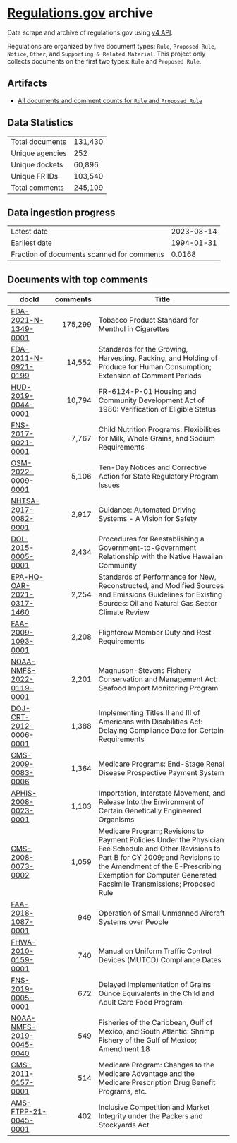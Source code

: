 # [Regulations.gov](https://www.regulations.gov/) archive

Data scrape and archive of regulations.gov using [v4 API](https://open.gsa.gov/api/regulationsgov/).

Regulations are organized by five document types: `Rule`, `Proposed Rule`, `Notice`, `Other`, and `Supporting & Related Material`. This project only collects documents on the first two types: `Rule` and `Proposed Rule`.

## Artifacts

+ [All documents and comment counts for `Rule` and `Proposed Rule`](artifacts/LISTING_rules_and_posted_rules.csv)


## Data Statistics
|     |     |
|---- |---- |
| Total documents | 131,430    |
| Unique agencies | 252    |
| Unique dockets  | 60,896   |
| Unique FR IDs   | 103,540      |
| Total comments  | 245,109  |

## Data ingestion progress
|     |     |
|---- |---- |
| Latest date   | 2023-08-14 |
| Earliest date | 1994-01-31    |
| Fraction of documents scanned for comments  | 0.0168 |

## Documents with top comments
| docId | comments | Title |
|------|---------:|-------|
| [FDA-2021-N-1349-0001](https://www.regulations.gov/document/FDA-2021-N-1349-0001) | 175,299 | Tobacco Product Standard for Menthol in Cigarettes |
| [FDA-2011-N-0921-0199](https://www.regulations.gov/document/FDA-2011-N-0921-0199) | 14,552 | Standards for the Growing, Harvesting, Packing, and Holding of Produce for Human Consumption; Extension of Comment Periods |
| [HUD-2019-0044-0001](https://www.regulations.gov/document/HUD-2019-0044-0001) | 10,794 | FR-6124-P-01 Housing and Community Development Act of 1980: Verification of Eligible Status |
| [FNS-2017-0021-0001](https://www.regulations.gov/document/FNS-2017-0021-0001) | 7,767 | Child Nutrition Programs: Flexibilities for Milk, Whole Grains, and Sodium Requirements |
| [OSM-2022-0009-0001](https://www.regulations.gov/document/OSM-2022-0009-0001) | 5,106 | Ten-Day Notices and Corrective Action for State Regulatory Program Issues |
| [NHTSA-2017-0082-0001](https://www.regulations.gov/document/NHTSA-2017-0082-0001) | 2,917 | Guidance: Automated Driving Systems - A Vision for Safety |
| [DOI-2015-0005-0001](https://www.regulations.gov/document/DOI-2015-0005-0001) | 2,434 | Procedures for Reestablishing a Government-to-Government Relationship with the Native Hawaiian Community |
| [EPA-HQ-OAR-2021-0317-1460](https://www.regulations.gov/document/EPA-HQ-OAR-2021-0317-1460) | 2,254 | Standards of Performance for New, Reconstructed, and Modified Sources and Emissions Guidelines for Existing Sources: Oil and Natural Gas Sector Climate Review |
| [FAA-2009-1093-0001](https://www.regulations.gov/document/FAA-2009-1093-0001) | 2,208 | Flightcrew Member Duty and Rest Requirements |
| [NOAA-NMFS-2022-0119-0001](https://www.regulations.gov/document/NOAA-NMFS-2022-0119-0001) | 2,201 | Magnuson-Stevens Fishery Conservation and Management Act: Seafood Import Monitoring Program |
| [DOJ-CRT-2012-0006-0001](https://www.regulations.gov/document/DOJ-CRT-2012-0006-0001) | 1,388 | Implementing Titles II and III of Americans with Disabilities Act: Delaying Compliance Date for Certain Requirements |
| [CMS-2009-0083-0006](https://www.regulations.gov/document/CMS-2009-0083-0006) | 1,364 | Medicare Programs: End-Stage Renal Disease Prospective Payment System |
| [APHIS-2008-0023-0001](https://www.regulations.gov/document/APHIS-2008-0023-0001) | 1,103 | Importation, Interstate Movement, and Release Into the Environment of Certain Genetically Engineered Organisms |
| [CMS-2008-0073-0002](https://www.regulations.gov/document/CMS-2008-0073-0002) | 1,059 | Medicare Program; Revisions to Payment Policies Under the Physician Fee Schedule and Other Revisions to Part B for CY 2009; and Revisions to the Amendment of the E-Prescribing Exemption for Computer Generated Facsimile Transmissions; Proposed Rule |
| [FAA-2018-1087-0001](https://www.regulations.gov/document/FAA-2018-1087-0001) | 949 | Operation of Small Unmanned Aircraft Systems over People |
| [FHWA-2010-0159-0001](https://www.regulations.gov/document/FHWA-2010-0159-0001) | 740 | Manual on Uniform Traffic Control Devices (MUTCD) Compliance Dates |
| [FNS-2019-0005-0001](https://www.regulations.gov/document/FNS-2019-0005-0001) | 672 | Delayed Implementation of Grains Ounce Equivalents in the Child and Adult Care Food Program |
| [NOAA-NMFS-2019-0045-0040](https://www.regulations.gov/document/NOAA-NMFS-2019-0045-0040) | 549 | Fisheries of the Caribbean, Gulf of Mexico, and South Atlantic: Shrimp Fishery of the Gulf of Mexico; Amendment 18 |
| [CMS-2011-0157-0001](https://www.regulations.gov/document/CMS-2011-0157-0001) | 514 | Medicare Program: Changes to the Medicare Advantage and the Medicare Prescription Drug Benefit Programs, etc. |
| [AMS-FTPP-21-0045-0001](https://www.regulations.gov/document/AMS-FTPP-21-0045-0001) | 402 | Inclusive Competition and Market Integrity under the Packers and Stockyards Act |

